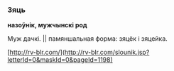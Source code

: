 ### Зяць
**назоўнік, мужчынскі род**

Муж дачкі. || памяншальная форма: зяцёк і зяцейка.

<a rel="author">[http://rv-blr.com/](http://rv-blr.com/slounik.jsp?letterId=0&maskId=0&pageId=1198)</a>

